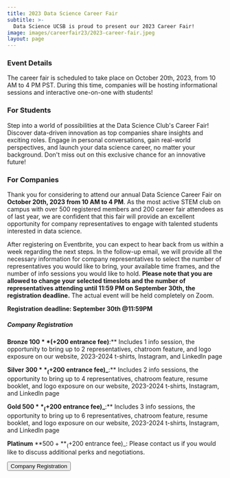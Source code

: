 ```yaml
---
title: 2023 Data Science Career Fair
subtitle: >-
  Data Science UCSB is proud to present our 2023 Career Fair!
image: images/careerfair23/2023-career-fair.jpeg
layout: page
---
```


### Event Details

The career fair is scheduled to take place on October 20th, 2023, from 10 AM to 4 PM PST. During this time, companies will be hosting informational sessions and interactive one-on-one with students!

### For Students

Step into a world of possibilities at the Data Science Club's Career Fair! Discover data-driven innovation as top companies share insights and exciting roles. Engage in personal conversations, gain real-world perspectives, and launch your data science career, no matter your background. Don't miss out on this exclusive chance for an innovative future!

### For Companies

Thank you for considering to attend our annual Data Science Career Fair on **October 20th, 2023 from 10 AM to 4 PM**. As the most active STEM club on campus with over 500 registered members and 200 career fair attendees as of last year, we are confident that this fair will provide an excellent opportunity for company representatives to engage with talented students interested in data science.

After registering on Eventbrite, you can expect to hear back from us within a week regarding the next steps. In the follow-up email, we will provide all the necessary information for company representatives to select the number of representatives you would like to bring, your available time frames, and the number of info sessions you would like to hold. **Please note that you are allowed to change your selected timeslots and the number of representatives attending until 11:59 PM on September 30th, the registration deadline.** The actual event will be held completely on Zoom.

**Registration deadline: September 30th @11:59PM**

##### Company Registration

**Bronze $100** (+$200 entrance fee)**:** Includes 1 info session, the opportunity to bring up to 2 representatives, chatroom feature, and logo exposure on our website, 2023-2024 t-shirts, Instagram, and LinkedIn page

**Silver $300** _(+$200 entrance fee)_**:** Includes 2 info sessions, the opportunity to bring up to 4 representatives, chatroom feature, resume booklet, and logo exposure on our website, 2023-2024 t-shirts, Instagram, and LinkedIn page

**Gold $500** _(+$200 entrance fee)_**:** Includes 3 info sessions, the opportunity to bring up to 6 representatives, chatroom feature, resume booklet, and logo exposure on our website, 2023-2024 t-shirts, Instagram, and LinkedIn page

**Platinum** **$500+** _(+$200 entrance fee)_: Please contact us if you would like to discuss additional perks and negotiations.

<button  onclick = "window.location.href='https://www.eventbrite.com/e/2023-data-science-career-fair-tickets-670015062087';"> Company Registration </button>
